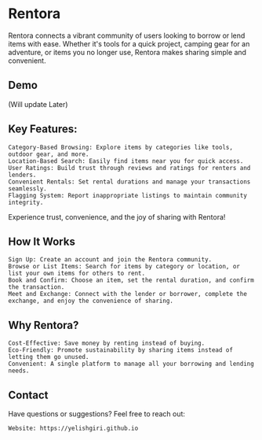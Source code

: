 # Rentora

Rentora connects a vibrant community of users looking to borrow or lend items with ease. Whether it's tools for a quick project, camping gear for an adventure, or items you no longer use, Rentora makes sharing simple and convenient.

## Demo 
(Will update Later)

## Key Features:

    Category-Based Browsing: Explore items by categories like tools, outdoor gear, and more.
    Location-Based Search: Easily find items near you for quick access.
    User Ratings: Build trust through reviews and ratings for renters and lenders.
    Convenient Rentals: Set rental durations and manage your transactions seamlessly.
    Flagging System: Report inappropriate listings to maintain community integrity.

Experience trust, convenience, and the joy of sharing with Rentora!

## How It Works 

    Sign Up: Create an account and join the Rentora community.
    Browse or List Items: Search for items by category or location, or list your own items for others to rent.
    Book and Confirm: Choose an item, set the rental duration, and confirm the transaction.
    Meet and Exchange: Connect with the lender or borrower, complete the exchange, and enjoy the convenience of sharing.

## Why Rentora? 

    Cost-Effective: Save money by renting instead of buying.
    Eco-Friendly: Promote sustainability by sharing items instead of letting them go unused.
    Convenient: A single platform to manage all your borrowing and lending needs.

## Contact 

Have questions or suggestions? Feel free to reach out:

    Website: https://yelishgiri.github.io
